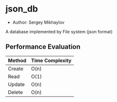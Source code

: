 # json_db

- Author: Sergey Mikhaylov

A database implemented by File system (json format)

## Performance Evaluation

| **Method** | **Time Complexity** |
| -----------| --------------------|
| Create     | O(n)                |
| Read       | O(1)                |
| Update     | O(n)                |
| Delete     | O(n)                |
